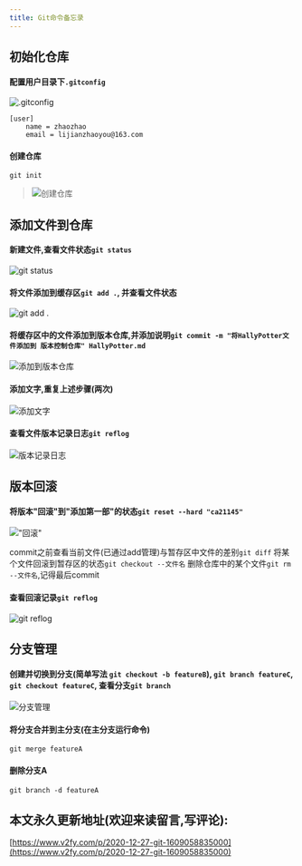 ```yaml
---
title: Git命令备忘录
---
```




## 初始化仓库
#### 配置用户目录下`.gitconfig`

![.gitconfig](https://www.v2fy.com/asset/0i/jikemiji/jikemiji-md/2020-12-27-git-1609058835000.assets/1240-20201227164724615.png)

```
[user]
    name = zhaozhao
    email = lijianzhaoyou@163.com
```
#### 创建仓库

```
git init
```
>![创建仓库](https://www.v2fy.com/asset/0i/jikemiji/jikemiji-md/2020-12-27-git-1609058835000.assets/1240-20201227164724721.png)


## 添加文件到仓库
#### 新建文件,查看文件状态`git status`
![git status](https://www.v2fy.com/asset/0i/jikemiji/jikemiji-md/2020-12-27-git-1609058835000.assets/1240-20201227164724720.png)


#### 将文件添加到缓存区`git add .`, 并查看文件状态
![git add .](https://www.v2fy.com/asset/0i/jikemiji/jikemiji-md/2020-12-27-git-1609058835000.assets/1240-20201227164724701.png)


#### 将缓存区中的文件添加到版本仓库,并添加说明`git commit -m "将HallyPotter文件添加到 版本控制仓库" HallyPotter.md`

![添加到版本仓库](https://www.v2fy.com/asset/0i/jikemiji/jikemiji-md/2020-12-27-git-1609058835000.assets/1240-20201227164724603.png)


#### 添加文字,重复上述步骤(两次)

![添加文字](https://www.v2fy.com/asset/0i/jikemiji/jikemiji-md/2020-12-27-git-1609058835000.assets/1240-20201227164724703.png)


#### 查看文件版本记录日志`git reflog`
![版本记录日志](https://www.v2fy.com/asset/0i/jikemiji/jikemiji-md/2020-12-27-git-1609058835000.assets/1240-20201227164724758.png)

## 版本回滚

#### 将版本"回滚"到"添加第一部"的状态`git reset --hard "ca21145"`

!["回滚"](https://www.v2fy.com/asset/0i/jikemiji/jikemiji-md/2020-12-27-git-1609058835000.assets/1240-20201227164724689.png)

commit之前查看当前文件(已通过add管理)与暂存区中文件的差别`git diff`
将某个文件回滚到暂存区的状态`git checkout --文件名`
删除仓库中的某个文件`git rm --文件名`,记得最后commit

#### 查看回滚记录`git reflog`
![git reflog](https://www.v2fy.com/asset/0i/jikemiji/jikemiji-md/2020-12-27-git-1609058835000.assets/1240-20201227164724768.png)

## 分支管理
#### 创建并切换到分支(简单写法 `git checkout -b featureB`), `git branch featureC`, `git checkout featureC`, 查看分支`git branch`

![分支管理](https://www.v2fy.com/asset/0i/jikemiji/jikemiji-md/2020-12-27-git-1609058835000.assets/1240-20201227164724761.png)

#### 将分支合并到主分支(在主分支运行命令)

```
git merge featureA
```
#### 删除分支A
```
git branch -d featureA
```





## 本文永久更新地址(欢迎来读留言,写评论):

[https://www.v2fy.com/p/2020-12-27-git-1609058835000](https://www.v2fy.com/p/2020-12-27-git-1609058835000)

